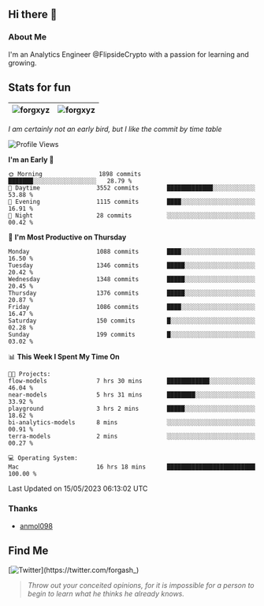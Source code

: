 ## Hi there 👋

### About Me

I'm an Analytics Engineer @FlipsideCrypto with a passion for learning and growing.
  
## Stats for fun

| <img align="center" src="https://github-readme-streak-stats.herokuapp.com/?user=forgxyz&theme=tokyonight" alt="forgxyz" /> | <img align="center" src="https://github-readme-stats.vercel.app/api?username=forgxyz&theme=tokyonight&show_icons=true" alt="forgxyz" /> |
| ------------- |------------- |

*I am certainly not an early bird, but I like the commit by time table*  

<!--START_SECTION:waka-->
![Profile Views](http://img.shields.io/badge/Profile%20Views-0-blue)

**I'm an Early 🐤** 

```text
🌞 Morning                1898 commits        ███████░░░░░░░░░░░░░░░░░░   28.79 % 
🌆 Daytime                3552 commits        █████████████░░░░░░░░░░░░   53.88 % 
🌃 Evening                1115 commits        ████░░░░░░░░░░░░░░░░░░░░░   16.91 % 
🌙 Night                  28 commits          ░░░░░░░░░░░░░░░░░░░░░░░░░   00.42 % 
```
📅 **I'm Most Productive on Thursday** 

```text
Monday                   1088 commits        ████░░░░░░░░░░░░░░░░░░░░░   16.50 % 
Tuesday                  1346 commits        █████░░░░░░░░░░░░░░░░░░░░   20.42 % 
Wednesday                1348 commits        █████░░░░░░░░░░░░░░░░░░░░   20.45 % 
Thursday                 1376 commits        █████░░░░░░░░░░░░░░░░░░░░   20.87 % 
Friday                   1086 commits        ████░░░░░░░░░░░░░░░░░░░░░   16.47 % 
Saturday                 150 commits         █░░░░░░░░░░░░░░░░░░░░░░░░   02.28 % 
Sunday                   199 commits         █░░░░░░░░░░░░░░░░░░░░░░░░   03.02 % 
```


📊 **This Week I Spent My Time On** 

```text
🐱‍💻 Projects: 
flow-models              7 hrs 30 mins       ████████████░░░░░░░░░░░░░   46.04 % 
near-models              5 hrs 31 mins       ████████░░░░░░░░░░░░░░░░░   33.92 % 
playground               3 hrs 2 mins        █████░░░░░░░░░░░░░░░░░░░░   18.62 % 
bi-analytics-models      8 mins              ░░░░░░░░░░░░░░░░░░░░░░░░░   00.91 % 
terra-models             2 mins              ░░░░░░░░░░░░░░░░░░░░░░░░░   00.27 % 

💻 Operating System: 
Mac                      16 hrs 18 mins      █████████████████████████   100.00 % 
```


 Last Updated on 15/05/2023 06:13:02 UTC
<!--END_SECTION:waka-->

### Thanks
 - [anmol098](https://github.com/anmol098/waka-readme-stats/)
  
## Find Me
[![Twitter](https://img.shields.io/twitter/url/https/twitter.com/forgash_.svg?style=social&label=Follow%20%40forgash_)](https://twitter.com/forgash_)


> *Throw out your conceited opinions, for it is impossible for a person to begin to learn what he thinks he already knows.* 
